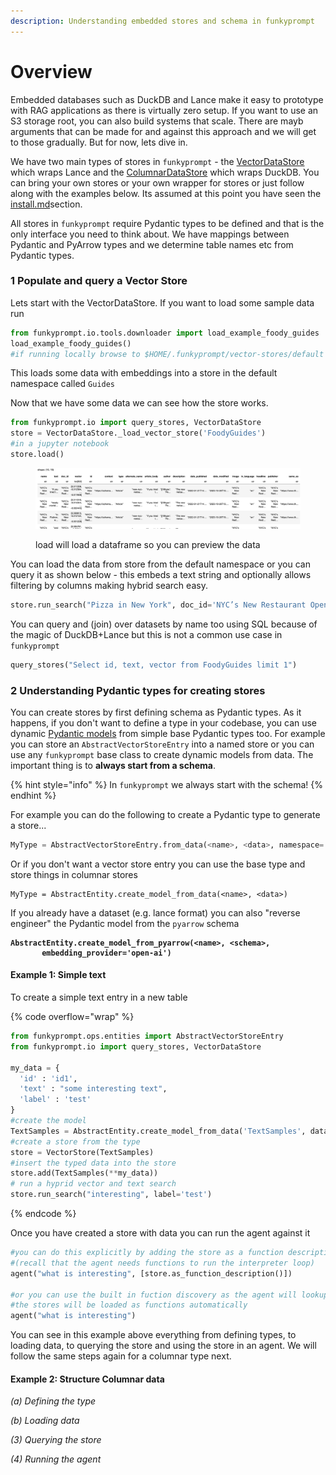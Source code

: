 ```yaml
---
description: Understanding embedded stores and schema in funkyprompt
---
```


# Overview

Embedded databases such as DuckDB and Lance make it easy to prototype with RAG applications as there is virtually zero setup. If you want to use an S3 storage root, you can also build systems that scale. There are mayb arguments that can be made for and against this approach and we will get to those gradually. But for now, lets dive in.

We have two main types of stores in `funkyprompt` - the [VectorDataStore](https://github.com/mr-saoirse/funkyprompt/blob/main/funkyprompt/io/stores/VectorDataStore.py) which wraps Lance and the [ColumnarDataStore](https://github.com/mr-saoirse/funkyprompt/blob/main/funkyprompt/io/stores/ColumnarDataStore.py) which wraps DuckDB. You can bring your own stores or your own wrapper for stores or just follow along with the examples below. Its assumed at this point you have seen the [install.md](../why-funkyprompt/install.md "mention")section.

All stores in `funkyprompt` require Pydantic types to be defined and that is the only interface you need to think about. We have mappings between Pydantic and PyArrow types and we determine table names etc from Pydantic types.

### 1 Populate and query a Vector Store

Lets start with the VectorDataStore. If you want to load some sample data run

```python
from funkyprompt.io.tools.downloader import load_example_foody_guides
load_example_foody_guides()
#if running locally browse to $HOME/.funkyprompt/vector-stores/default
```

This loads some data with embeddings into a store in the default namespace called `Guides`

Now that we have some data we can see how the store works.&#x20;

```python
from funkyprompt.io import query_stores, VectorDataStore
store = VectorDataStore._load_vector_store('FoodyGuides')
#in a jupyter notebook
store.load()
```

<figure><img src="../.gitbook/assets/image (2).png" alt=""><figcaption><p>load will load a dataframe so you can preview the data</p></figcaption></figure>

You can load the data from store from the default namespace or you can query it as shown below - this embeds a text string and optionally allows filtering by columns making hybrid search easy.

```python
store.run_search("Pizza in New York", doc_id='NYC’s New Restaurant Openings')
```

You can query and (join) over datasets by name too using SQL because of the magic of DuckDB+Lance but this is not a common use case in `funkyprompt`

```python
query_stores("Select id, text, vector from FoodyGuides limit 1")
```

### 2 Understanding Pydantic types for creating stores

You can create stores by first defining schema as Pydantic types. As it happens, if you don't want to define a type in your codebase, you can use dynamic [Pydantic models](https://docs.pydantic.dev/latest/concepts/models/) from simple base Pydantic types too. For example you can store an `AbstractVectorStoreEntry` into a named store or you can use any `funkyprompt` base class to create dynamic models from data. The important thing is to **always start from a schema**.

{% hint style="info" %}
In `funkyprompt` we always start with the schema!
{% endhint %}

For example you can do the following to create a Pydantic type to generate a store...

```python
MyType = AbstractVectorStoreEntry.from_data(<name>, <data>, namespace='default')
```

Or if you don't want a vector store entry you can use the base type and store things in columnar stores

```
MyType = AbstractEntity.create_model_from_data(<name>, <data>)
```

If you already have a dataset (e.g. lance format) you can also "reverse engineer" the Pydantic model from the `pyarrow` schema

<pre class="language-python" data-overflow="wrap"><code class="lang-python"><strong>AbstractEntity.create_model_from_pyarrow(&#x3C;name>, &#x3C;schema>, 
</strong><strong>       embedding_provider='open-ai')
</strong></code></pre>

#### Example 1: Simple text&#x20;

To create a simple text entry in a new table

{% code overflow="wrap" %}
```python
from funkyprompt.ops.entities import AbstractVectorStoreEntry
from funkyprompt.io import query_stores, VectorDataStore

my_data = {
  'id' : 'id1',
  'text' : "some interesting text",
  'label' : 'test'
}
#create the model
TextSamples = AbstractEntity.create_model_from_data('TextSamples', data, namespace='default')
#create a store from the type
store = VectorStore(TextSamples)
#insert the typed data into the store
store.add(TextSamples(**my_data))
# run a hyprid vector and text search
store.run_search("interesting", label='test')
```
{% endcode %}

Once you have created a store with data you can run the agent against it

```python
#you can do this explicitly by adding the store as a function description
#(recall that the agent needs functions to run the interpreter loop)
agent("what is interesting", [store.as_function_description()])

#or you can use the built in fuction discovery as the agent will lookup functions 
#the stores will be loaded as functions automatically
agent("what is interesting")
```

You can see in this example above everything from defining types, to loading data, to querying the store and using the store in an agent. We will follow the same steps again for a columnar type next.

#### Example 2: Structure Columnar data

_(a) Defining the type_

_(b) Loading data_

_(3) Querying the store_

_(4) Running the agent_
